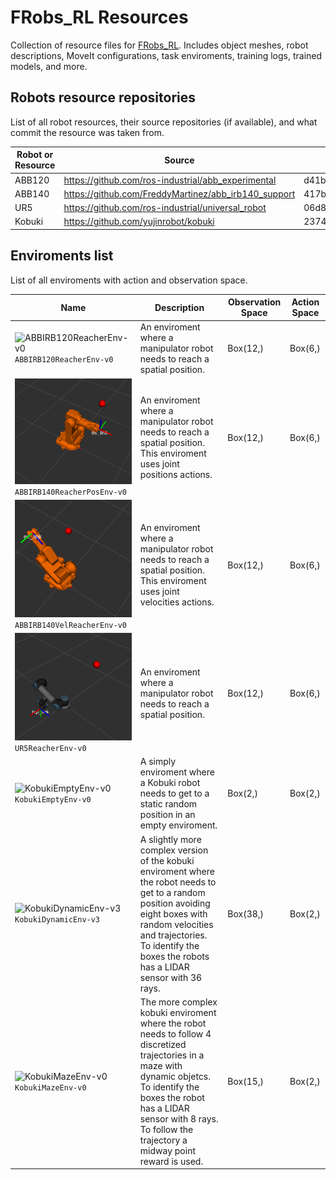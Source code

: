 # FRobs_RL Resources

Collection of resource files for [FRobs_RL](https://github.com/jmfajardod/frobs_rl). Includes object meshes, robot descriptions, MoveIt configurations, task enviroments, training logs, trained models, and more.

## Robots resource repositories

List of all robot resources, their source repositories (if available), and what commit the resource was taken from.

| Robot or Resource  | Source                                                  | Commit                                   |
|--------------------|---------------------------------------------------------|------------------------------------------|
| ABB120              | https://github.com/ros-industrial/abb_experimental              | d41bfe3af65b25c4860ec495fd8ccc31e0585480 |
| ABB140              | https://github.com/FreddyMartinez/abb_irb140_support | 417b4f826e59b1f744bcb40b6a0ce7c4d9189dfd |
| UR5                 | https://github.com/ros-industrial/universal_robot | 06d8b9e2f5f86aa54f9f2845f11edbc84e2f951e |  
| Kobuki                | https://github.com/yujinrobot/kobuki       | 23748ed3dfb082831ca8eaaef1a0b08588dbcb65 |


## Enviroments list

List of all enviroments with action and observation space.

| Name | Description | Observation Space | Action Space | 
| ---- |  ----------- | ----- | --------- | 
| ![ABBIRB120ReacherEnv-v0](imgs/ABBIRB120ReacherEnv_v0.png)`ABBIRB120ReacherEnv-v0` | An enviroment where a manipulator robot needs to reach a spatial position. | Box(12,)  | Box(6,) |
| ![ABBIRB140ReacherPosEnv-v0](imgs/ABBIRB140ReacherPosEnv_v0.png)`ABBIRB140ReacherPosEnv-v0` | An enviroment where a manipulator robot needs to reach a spatial position. This enviroment uses joint positions actions. | Box(12,)  | Box(6,) |
| ![ABBIRB140VelReacherEnv-v0](imgs/ABBIRB140VelReacherEnv_v0.png)`ABBIRB140VelReacherEnv-v0` | An enviroment where a manipulator robot needs to reach a spatial position. This enviroment uses joint velocities actions. | Box(12,)  | Box(6,) |
| ![UR5ReacherEnv-v0](imgs/UR5ReacherEnv_v0.png)`UR5ReacherEnv-v0` | An enviroment where a manipulator robot needs to reach a spatial position. | Box(12,)  | Box(6,) |
| ![KobukiEmptyEnv-v0](imgs/KobukiEmptyEnv_v0.png)`KobukiEmptyEnv-v0` | A simply enviroment where a Kobuki robot needs to get to a static random position in an empty enviroment. | Box(2,) |  Box(2,) |
| ![KobukiDynamicEnv-v3](imgs/KobukiDynamicEnv_v3.jpg)`KobukiDynamicEnv-v3`  | A slightly more complex version of the kobuki enviroment where the robot needs to get to a random position avoiding eight boxes with random velocities and trajectories. To identify the boxes the robots has a LIDAR sensor with 36 rays. | Box(38,) | Box(2,) |
| ![KobukiMazeEnv-v0](imgs/KobukiMazeEnv_v0.jpg)`KobukiMazeEnv-v0` | The more complex kobuki enviroment where the robot needs to follow 4 discretized trajectories in a maze with dynamic objetcs. To identify the boxes the robot has a LIDAR sensor with 8 rays. To follow the trajectory a midway point reward is used. | Box(15,) | Box(2,) |